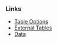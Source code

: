 ### Links

* [Table Options](https://cloud.google.com/bigquery/docs/reference/standard-sql/data-definition-language#external_table_option_list)
* [External Tables](https://github.com/dbt-labs/dbt-external-tables)
* [Data](https://github.com/dbt-labs/jaffle_shop/tree/main/data)
